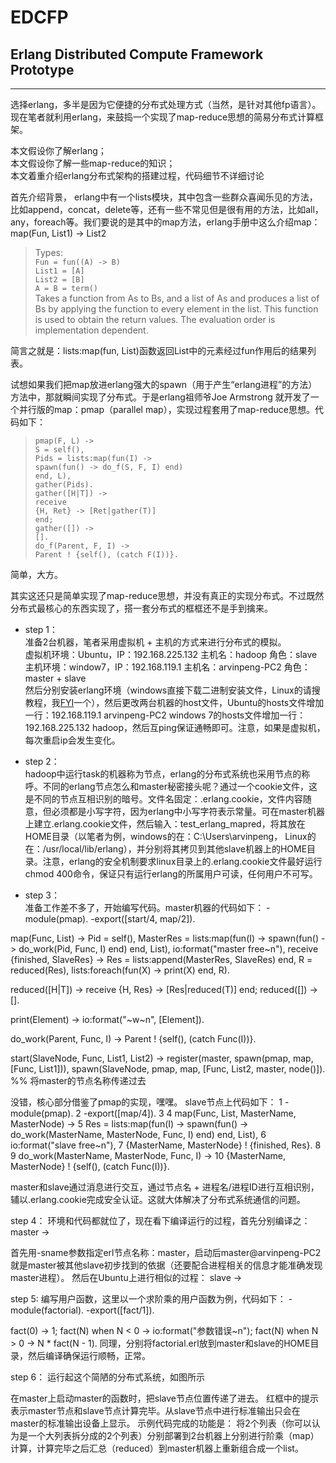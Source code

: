 # EDCFP

## Erlang Distributed Compute Framework Prototype    
____ 

选择erlang，多半是因为它便捷的分布式处理方式（当然，是针对其他fp语言）。现在笔者就利用erlang，来鼓捣一个实现了map-reduce思想的简易分布式计算框架。   

本文假设你了解erlang；  
本文假设你了解一些map-reduce的知识；   
本文着重介绍erlang分布式架构的搭建过程，代码细节不详细讨论   


首先介绍背景， erlang中有一个lists模块，其中包含一些群众喜闻乐见的方法，比如append，concat，delete等，还有一些不常见但是很有用的方法，比如all，any，foreach等。我们要说的是其中的map方法，erlang手册中这么介绍map：
map(Fun, List1) -> List2   

> Types:   
`Fun = fun((A) -> B) `  
`List1 = [A]`   
`List2 = [B]`   
`A = B = term()`   
Takes a function from As to Bs, and a list of As and produces a list of Bs by applying the function to every element in the list. This function is used to obtain the return values. The evaluation order is implementation dependent.   


简言之就是：lists:map(fun, List)函数返回List中的元素经过fun作用后的结果列表。   


试想如果我们把map放进erlang强大的spawn（用于产生“erlang进程”的方法）方法中，那就瞬间实现了分布式。于是erlang祖师爷Joe Armstrong 就开发了一个并行版的map：pmap（parallel map），实现过程套用了map-reduce思想。代码如下：   
> `pmap(F, L) ->`   
`S = self(),`     
`Pids = lists:map(fun(I) ->`   
`spawn(fun() -> do_f(S, F, I) end)`   
`end, L),`   
`gather(Pids).`   
`gather([H|T]) ->`   
`receive`   
`{H, Ret} -> [Ret|gather(T)]`   
`end;`   
`gather([]) ->`   
`[].`   
`do_f(Parent, F, I) ->`   
`Parent ! {self(), (catch F(I))}.`   


简单，大方。   


其实这还只是简单实现了map-reduce思想，并没有真正的实现分布式。不过既然分布式最核心的东西实现了，搭一套分布式的框框还不是手到擒来。


* step 1：  
     准备2台机器，笔者采用虚拟机 + 主机的方式来进行分布式的模拟。   
虚拟机环境：Ubuntu，IP：192.168.225.132 主机名：hadoop 角色：slave   
主机环境：window7，IP：192.168.119.1 主机名：arvinpeng-PC2 角色：master + slave   
然后分别安装erlang环境（windows直接下载二进制安装文件，Linux的请搜教程，我[FYI](http://cryolite.iteye.com/blog/356419)一个），然后更改两台机器的host文件，Ubuntu的hosts文件增加一行：192.168.119.1 arvinpeng-PC2
windows 7的hosts文件增加一行：192.168.225.132 hadoop，然后互ping保证通畅即可。注意，如果是虚拟机，每次重启ip会发生变化。   


* step 2：   
     hadoop中运行task的机器称为节点，erlang的分布式系统也采用节点的称呼。不同的erlang节点怎么和master秘密接头呢？通过一个cookie文件，这是不同的节点互相识别的暗号。文件名固定：.erlang.cookie，文件内容随意，但必须都是小写字符，因为erlang中小写字符表示常量。可在master机器上建立.erlang.cookie文件，然后输入：test_erlang_mapred，将其放在HOME目录（以笔者为例，windows的在：C:\Users\arvinpeng， Linux的在：/usr/local/lib/erlang），并分别将其拷贝到其他slave机器上的HOME目录。注意，erlang的安全机制要求linux目录上的.erlang.cookie文件最好运行chmod 400命令，保证只有运行erlang的所属用户可读，任何用户不可写。


* step 3：    
      准备工作差不多了，开始编写代码。master机器的代码如下：
-module(pmap).
-export([start/4, map/2]).


map(Func, List) ->
	Pid = self(),
	MasterRes = lists:map(fun(I) -> spawn(fun() -> do_work(Pid, Func, I) end) end, List),
	io:format("master free~n"),
	receive
		{finished, SlaveRes} -> 
			Res = lists:append(MasterRes, SlaveRes)
	end,
	R = reduced(Res),
	lists:foreach(fun(X) -> print(X) end, R).


reduced([H|T]) ->
	receive
		{H, Res} -> 
			[Res|reduced(T)]
	end;
reduced([]) ->
	[].


print(Element) ->
	io:format("~w~n", [Element]).
	
do_work(Parent, Func, I) ->
	Parent ! {self(), (catch Func(I))}.
	
start(SlaveNode, Func, List1, List2) ->
	register(master, spawn(pmap, map, [Func, List1])),
	spawn(SlaveNode, pmap, map, [Func, List2, master, node()]). %% 将master的节点名称传递过去


没错，核心部分借鉴了pmap的实现，嘿嘿。
slave节点上代码如下：
      1 -module(pmap).
      2 -export([map/4]).
      3 
      4 map(Func, List, MasterName, MasterNode) ->
      5         Res = lists:map(fun(I) -> spawn(fun() -> do_work(MasterName, MasterNode, Func, I) end) end, List),
      6         io:format("slave free~n"),
      7         {MasterName, MasterNode} ! {finished, Res}.
      8 
      9 do_work(MasterName, MasterNode, Func, I) ->
     10         {MasterName, MasterNode} ! {self(), (catch Func(I))}.


master和slave通过消息进行交互，通过节点名 + 进程名/进程ID进行互相识别，辅以.erlang.cookie完成安全认证。这就大体解决了分布式系统通信的问题。    


step 4：
      环境和代码都就位了，现在看下编译运行的过程，首先分别编译之：
master ->
     
首先用-sname参数指定erl节点名称：master，启动后master@arvinpeng-PC2就是master被其他slave初步找到的依据（还要配合进程相关的信息才能准确发现master进程）。
然后在Ubuntu上进行相似的过程：
slave ->

         
 step 5:
       编写用户函数，这里以一个求阶乘的用户函数为例，代码如下：
-module(factorial).
-export([fact/1]).


fact(0) -> 1;
fact(N) when N < 0 -> io:format("参数错误~n");
fact(N) when N > 0 -> N * fact(N - 1).
同理，分别将factorial.erl放到master和slave的HOME目录，然后编译确保运行顺畅，正常。


step 6：
      运行起这个简陋的分布式系统，如图所示

在master上启动master的函数时，把slave节点位置传递了进去。
红框中的提示表示master节点和slave节点计算完毕。从slave节点中进行标准输出只会在master的标准输出设备上显示。
示例代码完成的功能是：
将2个列表（你可以认为是一个大列表拆分成的2个列表）分别部署到2台机器上分别进行阶乘（map）计算，计算完毕之后汇总（reduced）到master机器上重新组合成一个list。

